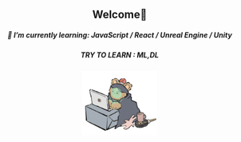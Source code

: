 <div align="center">
  <h2> Welcome👋 </h2>

 
  
<h5> 🌱 I’m currently learning: JavaScript / React / Unreal Engine / Unity </h5>
  <h5> TRY TO LEARN : ML,DL </h5>
<img src="asset/10.gif" alt="곰돌이" width="150">
  
<br>


  
  
  </div>
  
  
<!--
**SooyeonBang/SooyeonBang** is a ✨ _special_ ✨ repository because its `README.md` (this file) appears on your GitHub profile.

Here are some ideas to get you started:

- 🔭 I’m currently working on ...
- 🌱 I’m currently learning 
- 👯 I’m looking to collaborate on ...
- 🤔 I’m looking for help with ...
- 💬 Ask me about ...
- 📫 How to reach me: ...
- 😄 Pronouns: ...
- ⚡ Fun fact: ...
-->
